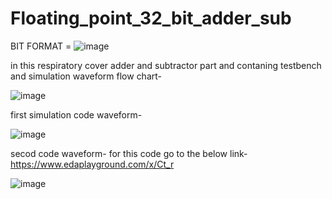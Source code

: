 # Floating_point_32_bit_adder_sub
BIT FORMAT = 
![image](https://user-images.githubusercontent.com/72481400/102759050-998acd80-4399-11eb-8dc0-70e8b93ecc81.png)

in this respiratory cover adder and subtractor part  and contaning testbench and simulation waveform
flow chart-

![image](https://user-images.githubusercontent.com/72481400/102757495-6c3d2000-4397-11eb-9855-6bc5491f1513.png)







first simulation code waveform-

![image](https://user-images.githubusercontent.com/72481400/102757191-f5078c00-4396-11eb-8eb5-26d8c65c7e31.png)

secod code waveform- for this code go to the  below link- 
https://www.edaplayground.com/x/Ct_r

![image](https://user-images.githubusercontent.com/72481400/102757232-03ee3e80-4397-11eb-93a3-8a39683d5988.png)
